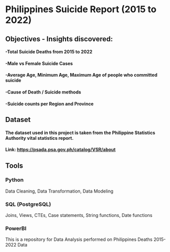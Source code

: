 # Philippines Suicide Report (2015 to 2022)
## Objectives - Insights discovered:
#### -Total Suicide Deaths from 2015 to 2022
#### -Male vs Female Suicide Cases
#### -Average Age, Minimum Age, Maximum Age of people who committed suicide
#### -Cause of Death / Suicide methods
#### -Suicide counts per Region and Province


## Dataset
#### The dataset used in this project is taken from the Philippine Statistics Authority vital statistics report.
#### Link: https://psada.psa.gov.ph/catalog/VSR/about


## Tools
### Python
  Data Cleaning,
  Data Transformation,
  Data Modeling
### SQL (PostgreSQL)
  Joins,
  Views,
  CTEs,
  Case statements,
  String functions,
  Date functions
  
### PowerBI


This is a repository for Data Analysis performed on Philippines Deaths 2015-2022 Data 
